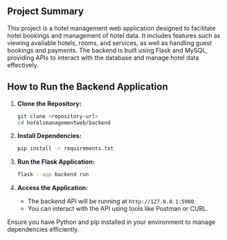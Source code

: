 ## Project Summary

This project is a hotel management web application designed to facilitate hotel bookings and management of hotel data. It includes features such as viewing available hotels, rooms, and services, as well as handling guest bookings and payments. The backend is built using Flask and MySQL, providing APIs to interact with the database and manage hotel data effectively.

## How to Run the Backend Application

1. **Clone the Repository:**
   ```bash
   git clone <repository-url>
   cd hotelsmanagementweb/backend
   ```

2. **Install Dependencies:**
   ```bash
   pip install -r requirements.txt
   ```

3. **Run the Flask Application:**
   ```bash
   flask --app backend run
   ```

4. **Access the Application:**
   - The backend API will be running at `http://127.0.0.1:5000`.
   - You can interact with the API using tools like Postman or CURL.

Ensure you have Python and pip installed in your environment to manage dependencies efficiently.

